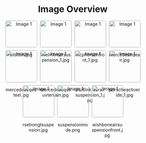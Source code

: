 <h1 style ="text-align: center;"> Image Overview </h1>
<div style="display: flex; flex-wrap: wrap; gap: 10px; justify-content: center;">
<div style="flex: 1 1 calc(33.333% - 20px); max-width: 100px; text-align: center;">
<img src="https://media.evkx.net/multimedia/technology/suspension/bilstein_xst.jpg" alt="Image 1" style="width: 100%; border: 1px solid #ddd; border-radius: 5px;">
<p>bilstein.jpg</p>
</div>
<div style="flex: 1 1 calc(33.333% - 20px); max-width: 100px; text-align: center;">
<img src="https://media.evkx.net/multimedia/technology/suspension/fivelinkrearsuspension_1_xst.jpg" alt="Image 1" style="width: 100%; border: 1px solid #ddd; border-radius: 5px;">
<p>fivelinkrearsuspension_1.jpg</p>
</div>
<div style="flex: 1 1 calc(33.333% - 20px); max-width: 100px; text-align: center;">
<img src="https://media.evkx.net/multimedia/technology/suspension/mcphersonfront_1_xst.jpg" alt="Image 1" style="width: 100%; border: 1px solid #ddd; border-radius: 5px;">
<p>mcphersonfront_1.jpg</p>
</div>
<div style="flex: 1 1 calc(33.333% - 20px); max-width: 100px; text-align: center;">
<img src="https://media.evkx.net/multimedia/technology/suspension/mercedeseqeair_xst.jpg" alt="Image 1" style="width: 100%; border: 1px solid #ddd; border-radius: 5px;">
<p>mercedeseqeair.jpg</p>
</div>
<div style="flex: 1 1 calc(33.333% - 20px); max-width: 100px; text-align: center;">
<img src="https://media.evkx.net/multimedia/technology/suspension/mercedeseqesteel_xst.jpg" alt="Image 1" style="width: 100%; border: 1px solid #ddd; border-radius: 5px;">
<p>mercedeseqesteel.jpg</p>
</div>
<div style="flex: 1 1 calc(33.333% - 20px); max-width: 100px; text-align: center;">
<img src="https://media.evkx.net/multimedia/technology/suspension/mercedeseqssuvterrain_xst.jpg" alt="Image 1" style="width: 100%; border: 1px solid #ddd; border-radius: 5px;">
<p>mercedeseqssuvterrain.jpg</p>
</div>
<div style="flex: 1 1 calc(33.333% - 20px); max-width: 100px; text-align: center;">
<img src="https://media.evkx.net/multimedia/technology/suspension/multlinkrearairsuspension_1_xst.jpg" alt="Image 1" style="width: 100%; border: 1px solid #ddd; border-radius: 5px;">
<p>multlinkrearairsuspension_1.jpg</p>
</div>
<div style="flex: 1 1 calc(33.333% - 20px); max-width: 100px; text-align: center;">
<img src="https://media.evkx.net/multimedia/technology/suspension/porscheactiveride_1_xst.jpg" alt="Image 1" style="width: 100%; border: 1px solid #ddd; border-radius: 5px;">
<p>porscheactiveride_1.jpg</p>
</div>
<div style="flex: 1 1 calc(33.333% - 20px); max-width: 100px; text-align: center;">
<img src="https://media.evkx.net/multimedia/technology/suspension/rsetrongtsuspension_xst.jpg" alt="Image 1" style="width: 100%; border: 1px solid #ddd; border-radius: 5px;">
<p>rsetrongtsuspension.jpg</p>
</div>
<div style="flex: 1 1 calc(33.333% - 20px); max-width: 100px; text-align: center;">
<img src="https://media.evkx.net/multimedia/technology/suspension/suspensionmode_xst.png" alt="Image 1" style="width: 100%; border: 1px solid #ddd; border-radius: 5px;">
<p>suspensionmode.png</p>
</div>
<div style="flex: 1 1 calc(33.333% - 20px); max-width: 100px; text-align: center;">
<img src="https://media.evkx.net/multimedia/technology/suspension/wishboneairsuspensionfront_xst.jpg" alt="Image 1" style="width: 100%; border: 1px solid #ddd; border-radius: 5px;">
<p>wishboneairsuspensionfront.jpg</p>
</div>
</div>
